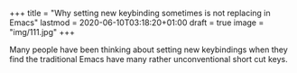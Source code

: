 +++
title = "Why setting new keybinding sometimes is not replacing in Emacs"
lastmod = 2020-06-10T03:18:20+01:00
draft = true
image = "img/111.jpg"
+++

Many people have been thinking about setting new keybindings when they find the traditional Emacs have many rather unconventional short cut keys.
